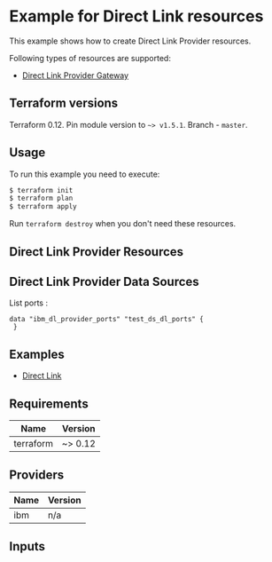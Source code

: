 # Example for Direct Link resources

This example shows how to create Direct Link Provider resources.

Following types of resources are supported:

* [Direct Link Provider Gateway](https://cloud.ibm.com/docs/terraform?topic=terraform-dl-provider-gateway-resource#dl-provider-gwy)



## Terraform versions

Terraform 0.12. Pin module version to `~> v1.5.1`. Branch - `master`.

## Usage

To run this example you need to execute:

```bash
$ terraform init
$ terraform plan
$ terraform apply
```

Run `terraform destroy` when you don't need these resources.

## Direct Link Provider Resources



## Direct Link Provider Data Sources

List ports :
```hcl
data "ibm_dl_provider_ports" "test_ds_dl_ports" {
 }
```


## Examples

* [ Direct Link ](https://github.com/IBM-Cloud/terraform-provider-ibm/tree/master/examples/ibm-direct-link-provider)

<!-- BEGINNING OF PRE-COMMIT-TERRAFORM DOCS HOOK -->
## Requirements

| Name | Version |
|------|---------|
| terraform | ~> 0.12 |

## Providers

| Name | Version |
|------|---------|
| ibm | n/a |

## Inputs


<!-- END OF PRE-COMMIT-TERRAFORM DOCS HOOK -->
